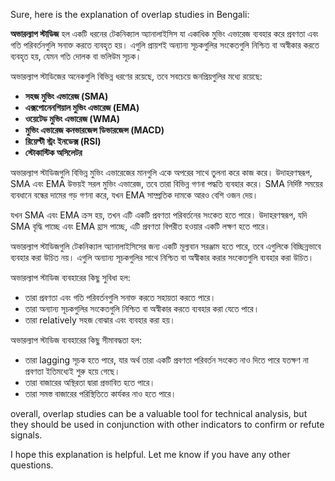 Sure, here is the explanation of overlap studies in Bengali:

**অভারল্যাপ স্টাডিজ** হল একটি ধরনের টেকনিক্যাল অ্যানালাইসিস যা একাধিক মুভিং এভারেজ ব্যবহার করে প্রবণতা এবং গতি পরিবর্তনগুলি সনাক্ত করতে ব্যবহৃত হয়। এগুলি প্রায়শই অন্যান্য সূচকগুলির সংকেতগুলি নিশ্চিত বা অস্বীকার করতে ব্যবহৃত হয়, যেমন গতি দোলক বা ভলিউম সূচক।

অভারল্যাপ স্টাডিজের অনেকগুলি বিভিন্ন ধরণের রয়েছে, তবে সবচেয়ে জনপ্রিয়গুলির মধ্যে রয়েছে:

* **সহজ মুভিং এভারেজ (SMA)**
* **এক্সপোনেনশিয়াল মুভিং এভারেজ (EMA)**
* **ওয়েটেড মুভিং এভারেজ (WMA)**
* **মুভিং এভারেজ কনভারজেন্স ডিভারজেন্স (MACD)**
* **রিয়েল্টী স্ট্রং ইনডেক্স (RSI)**
* **স্টোকাস্টিক অসিলেটর**

অভারল্যাপ স্টাডিজগুলি বিভিন্ন মুভিং এভারেজের মানগুলি একে অপরের সাথে তুলনা করে কাজ করে। উদাহরণস্বরূপ, SMA এবং EMA উভয়ই সরল মুভিং এভারেজ, তবে তারা বিভিন্ন গণনা পদ্ধতি ব্যবহার করে। SMA নির্দিষ্ট সময়ের ব্যবধানে বন্ধের দামের গড় গণনা করে, যখন EMA সাম্প্রতিক দামকে আরও বেশি ওজন দেয়।

যখন SMA এবং EMA ক্রস হয়, তখন এটি একটি প্রবণতা পরিবর্তনের সংকেত হতে পারে। উদাহরণস্বরূপ, যদি SMA বৃদ্ধি পাচ্ছে এবং EMA হ্রাস পাচ্ছে, এটি প্রবণতা বিপরীত হওয়ার একটি লক্ষণ হতে পারে।

অভারল্যাপ স্টাডিজগুলি টেকনিক্যাল অ্যানালাইসিসের জন্য একটি মূল্যবান সরঞ্জাম হতে পারে, তবে এগুলিকে বিচ্ছিন্নভাবে ব্যবহার করা উচিত নয়। এগুলি অন্যান্য সূচকগুলির সাথে নিশ্চিত বা অস্বীকার করার সংকেতগুলি ব্যবহার করা উচিত।

অভারল্যাপ স্টাডিজ ব্যবহারের কিছু সুবিধা হল:

* তারা প্রবণতা এবং গতি পরিবর্তনগুলি সনাক্ত করতে সহায়তা করতে পারে।
* তারা অন্যান্য সূচকগুলির সংকেতগুলি নিশ্চিত বা অস্বীকার করতে ব্যবহার করা যেতে পারে।
* তারা relatively সহজ বোঝার এবং ব্যবহার করা হয়।

অভারল্যাপ স্টাডিজ ব্যবহারের কিছু সীমাবদ্ধতা হল:

* তারা lagging সূচক হতে পারে, যার অর্থ তারা একটি প্রবণতা পরিবর্তন সংকেত নাও দিতে পারে যতক্ষণ না প্রবণতা ইতিমধ্যেই শুরু হয়ে গেছে।
* তারা বাজারের অস্থিরতা দ্বারা প্রভাবিত হতে পারে।
* তারা সমস্ত বাজারের পরিস্থিতিতে কার্যকর নাও হতে পারে।

overall, overlap studies can be a valuable tool for technical analysis, but they should be used in conjunction with other indicators to confirm or refute signals.

I hope this explanation is helpful. Let me know if you have any other questions.
